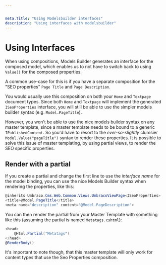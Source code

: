 ```yaml
---


meta.Title: "Using Modelsbuilder interfaces"
description: "Using interfaces with modelsbuilder"
---
```


# Using Interfaces

When using compositions, Models Builder generates an interface for the composed model, which enables us to not have to switch back to using `Value()` for the composed properties.

A common use-case for this is if you have a separate composition for the "SEO properties" `Page Title` and `Page Description`.

You would usually use this composition on both your `Home` and `Textpage` document types. Since both `Home` and `Textpage` will implement the generated `ISeoProperties` interface, you will still be able to use the simpler models builder syntax (e.g. `Model.PageTitle`).

However, you won't be able to use the nice models builder syntax on any master template, since a master template needs to be bound to a generic `IPublishedContent`. So you'd have to resort to the *ever-so-slightly* clumsier `Model.Value("pageTitle")` syntax to render these properties. It is possible to solve this issue of master templating, by using partial views, to render the SEO specific properties. 

## Render with a partial

If you create a partial and change the first line to use the *interface name* for the model binding, you can use the nice Models Builder syntax when rendering the properties, like this:

```csharp
@inherits Umbraco.Cms.Web.Common.Views.UmbracoViewPage<ISeoProperties>
<title>@Model.PageTitle</title>
<meta name="description" content="@Model.PageDescription">
```

You can then render the partial from your Master Template with something like this (assuming the partial is named `Metatags.cshtml`):

```csharp
<head>
    @Html.Partial("Metatags")
</head>
@RenderBody()
```

It's important to note though, that this master template will only work for content types that use the Seo Properties composition.
